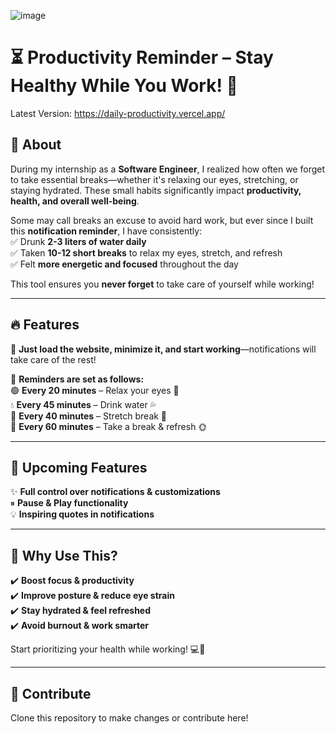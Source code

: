 ![image](https://github.com/user-attachments/assets/9e1d2d3b-1132-4885-850e-e94721dcc675)

# ⏳ Productivity Reminder – Stay Healthy While You Work! 🚀  
Latest Version: https://daily-productivity.vercel.app/
## 🌟 About  

During my internship as a **Software Engineer**, I realized how often we forget to take essential breaks—whether it's relaxing our eyes, stretching, or staying hydrated. These small habits significantly impact **productivity, health, and overall well-being**.  

Some may call breaks an excuse to avoid hard work, but ever since I built this **notification reminder**, I have consistently:  
✅ Drunk **2-3 liters of water daily**  
✅ Taken **10-12 short breaks** to relax my eyes, stretch, and refresh  
✅ Felt **more energetic and focused** throughout the day  

This tool ensures you **never forget** to take care of yourself while working!  

---

## 🔥 Features  

🚀 **Just load the website, minimize it, and start working**—notifications will take care of the rest!  

🔔 **Reminders are set as follows:**  
🟢 **Every 20 minutes** – Relax your eyes 👀  
💧 **Every 45 minutes** – Drink water 💦  
🧘 **Every 40 minutes** – Stretch break 🤸  
🌿 **Every 60 minutes** – Take a break & refresh 🌞  

---

## 🚀 Upcoming Features  

✨ **Full control over notifications & customizations**  
⏸ **Pause & Play functionality**  
💡 **Inspiring quotes in notifications**  

---

## 📌 Why Use This?  

✔️ **Boost focus & productivity**  
✔️ **Improve posture & reduce eye strain**  
✔️ **Stay hydrated & feel refreshed**  
✔️ **Avoid burnout & work smarter**  

Start prioritizing your health while working! 💻💙  

---

## 🔗 Contribute 
Clone this repository to make changes or contribute here!  




